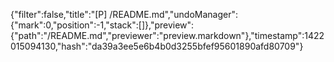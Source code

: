 {"filter":false,"title":"[P] /README.md","undoManager":{"mark":0,"position":-1,"stack":[]},"preview":{"path":"/README.md","previewer":"preview.markdown"},"timestamp":1422015094130,"hash":"da39a3ee5e6b4b0d3255bfef95601890afd80709"}